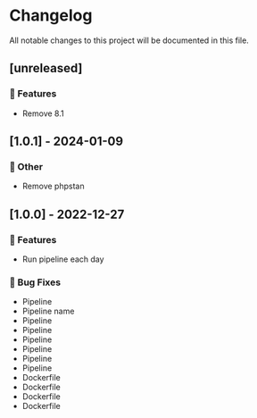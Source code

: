 # Changelog

All notable changes to this project will be documented in this file.

## [unreleased]

### 🚀 Features

- Remove 8.1

## [1.0.1] - 2024-01-09

### 💼 Other

- Remove phpstan 

## [1.0.0] - 2022-12-27

### 🚀 Features

- Run pipeline each day

### 🐛 Bug Fixes

- Pipeline
- Pipeline name
- Pipeline
- Pipeline
- Pipeline
- Pipeline
- Pipeline
- Pipeline
- Dockerfile
- Dockerfile
- Dockerfile
- Dockerfile

<!-- generated by git-cliff -->
